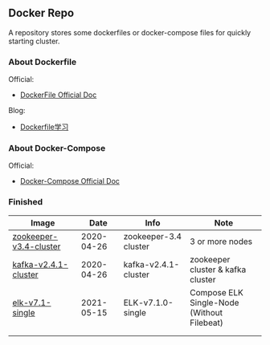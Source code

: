 ## Docker Repo

A repository stores some dockerfiles or docker-compose files for quickly starting cluster.

### About Dockerfile

Official: 

-   [DockerFile Official Doc](https://docs.docker.com/engine/reference/builder/)

Blog:

-   [Dockerfile学习](https://jasonkayzk.github.io/2019/10/16/Dockerfile%E5%AD%A6%E4%B9%A0/)

### About Docker-Compose

Official:

-   [Docker-Compose Official Doc](https://docs.docker.com/compose/)

### Finished

| Image                                                        | Date       | Info                  | Note                                            |
| ------------------------------------------------------------ | ---------- | --------------------- | ----------------------------------------------- |
| [zookeeper-v3.4-cluster](https://github.com/JasonkayZK/docker_repo/tree/zookeeper-v3.4-cluster) | 2020-04-26 | zookeeper-3.4 cluster | 3 or more nodes                                 |
| [kafka-v2.4.1-cluster](https://github.com/JasonkayZK/docker_repo/tree/kafka-v2.4.1-cluster) | 2020-04-26 | kafka-v2.4.1-cluster  | zookeeper cluster & kafka cluster               |
| [elk-v7.1-single](https://github.com/JasonkayZK/docker_repo/tree/elk-v7.1-single) | 2021-05-15 | ELK-v7.1.0-single     | Compose ELK Single-Node<br />(Without Filebeat) |
|                                                              |            |                       |                                                 |
|                                                              |            |                       |                                                 |

